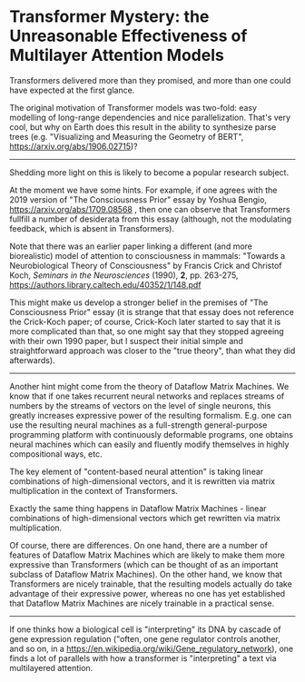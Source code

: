 # Transformer Mystery: the Unreasonable Effectiveness of Multilayer Attention Models

Transformers delivered more than they promised, and more than one could have expected at the first glance.

The original motivation of Transformer models was two-fold: easy modelling of long-range dependencies and
nice parallelization. That's very cool, but why on Earth does this result in the ability to synthesize
parse trees (e.g. "Visualizing and Measuring the Geometry of BERT", https://arxiv.org/abs/1906.02715)?

---

Shedding more light on this is likely to become a popular research subject.

At the moment we have some hints. For example, if one agrees with the 2019 version of 
"The Consciousness Prior" essay by Yoshua Bengio, https://arxiv.org/abs/1709.08568 , then one
can observe that Transformers fullfill a number of desiderata from this essay
(although, not the modulating feedback, which is absent in Transformers).

Note that there was an earlier paper linking a different (and more biorealistic) model of
attention to consciousness in mammals: "Towards a Neurobiological Theory of Consciousness" 
by Francis Crick and Christof Koch, _Seminars in the Neurosciences_ (1990), **2**, pp. 263-275, 
https://authors.library.caltech.edu/40352/1/148.pdf

This might make us develop a stronger belief in the premises of "The Consciousness Prior" essay
(it is strange that that essay does not reference the Crick-Koch paper; of course, Crick-Koch
later started to say that it is more complicated than that, so one might say that they stopped
agreeing with their own 1990 paper, but I suspect their initial
simple and straightforward approach was closer to the "true theory", than what they did afterwards).

---

Another hint might come from the theory of Dataflow Matrix Machines. We know that if one takes
recurrent neural networks and replaces streams of numbers by the streams of vectors on the level
of single neurons, this greatly increases expressive power of the resulting formalism. E.g. one can
use the resulting neural machines as a full-strength general-purpose programming platform with
continuously deformable programs, one obtains neural machines which can easily and fluently
modify themselves in highly compositional ways, etc.

The key element of "content-based neural attention" is taking linear combinations of high-dimensional
vectors, and it is rewritten via matrix multiplication in the context of Transformers.

Exactly the same thing happens in Dataflow Matrix Machines - linear combinations of high-dimensional
vectors which get rewritten via matrix multiplication.

Of course, there are differences. On one hand, there are a number of features of Dataflow Matrix Machines
which are likely to make them more expressive than Transformers (which can be thought of as an important subclass
of Dataflow Matrix Machines). On the other hand, we know that Transformers are nicely trainable,
that the resulting models actually do take advantage of their expressive power, whereas no one has yet established
that Dataflow Matrix Machines are nicely trainable in a practical sense.

---

If one thinks how a biological cell is "interpreting" its DNA by cascade of gene expression regulation
("often, one gene regulator controls another, and so on, in a https://en.wikipedia.org/wiki/Gene_regulatory_network),
one finds a lot of parallels with how a transformer is "interpreting" a text via
multilayered attention.
